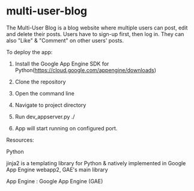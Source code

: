 # multi-user-blog

The Multi-User Blog is a blog website where multiple users can post, edit and delete their posts. Users have to sign-up first, then log in. They can also "Like" & "Comment" on other users' posts. 

To deploy the app:

1. Install the Google App Engine SDK for Python(https://cloud.google.com/appengine/downloads)

2. Clone the repository 

3. Open the command line

4. Navigate to project directory

5. Run dev_appserver.py ./

6. App will start running on configured port.

Resources:

Python

jinja2 is a templating library for Python & natively implemented in Google App Engine webapp2, GAE's main library

App Engine : Google App Engine (GAE)
